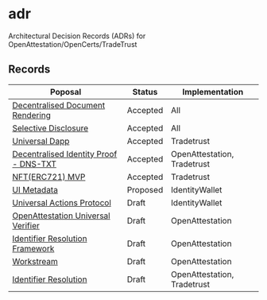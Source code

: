 # adr

Architectural Decision Records (ADRs) for OpenAttestation/OpenCerts/TradeTrust

## Records

| Poposal                                                                             | Status   | Implementation              |
| ----------------------------------------------------------------------------------- | -------- | --------------------------- |
| [Decentralised Document Rendering](./decentralised_rendering.md)                    | Accepted | All                         |
| [Selective Disclosure](./selective_disclosure.md)                                   | Accepted | All                         |
| [Universal Dapp](./configurable_dapp_usability.md)                                  | Accepted | Tradetrust                  |
| [Decentralised Identity Proof - DNS-TXT](./decentralized_identity_proof_DNS-TXT.md) | Accepted | OpenAttestation, Tradetrust |
| [NFT(ERC721) MVP](./nft_oa_minimal_code.md)                                         | Accepted | Tradetrust                  |
| [UI Metadata](./ui_metadata.md)                                                     | Proposed | IdentityWallet              |
| [Universal Actions Protocol](./universal_actions.md)                                | Draft    | IdentityWallet              |
| [OpenAttestation Universal Verifier](./verifier.md)                                 | Draft    | OpenAttestation             |
| [Identifier Resolution Framework](./identifier_resolution_framework.md)             | Draft    | OpenAttestation             |
| [Workstream](./workstream.md)                                                       | Draft    | OpenAttestation             |
| [Identifier Resolution](./identifier_resolution_poc.md)                             | Draft    | OpenAttestation, Tradetrust |
